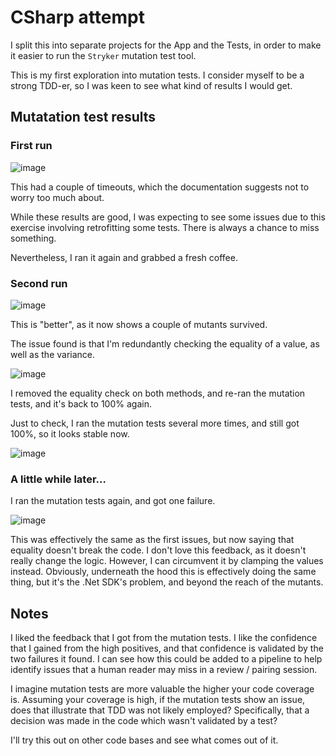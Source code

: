 # CSharp attempt

I split this into separate projects for the App and the Tests, in order to make it easier to run the `Stryker` mutation test tool.

This is my first exploration into mutation tests. I consider myself to be a strong TDD-er, so I was keen to see what kind of results I would get. 

## Mutatation test results

### First run

![image](https://github.com/ChrisJTaylor/GildedRose-Refactoring-Kata/assets/2196813/12f0f10d-1c99-44f5-acf3-46b6a76c73ce)

This had a couple of timeouts, which the documentation suggests not to worry too much about.

While these results are good, I was expecting to see some issues due to this exercise involving retrofitting some tests. There is always a chance to miss something.

Nevertheless, I ran it again and grabbed a fresh coffee.

### Second run

![image](https://github.com/ChrisJTaylor/GildedRose-Refactoring-Kata/assets/2196813/f6c0e7ce-f020-4e4c-8d1b-b8c8adc7d631)

This is "better", as it now shows a couple of mutants survived.

The issue found is that I'm redundantly checking the equality of a value, as well as the variance.

![image](https://github.com/ChrisJTaylor/GildedRose-Refactoring-Kata/assets/2196813/938a666b-0050-40fe-bf54-88ad72b52f85)

I removed the equality check on both methods, and re-ran the mutation tests, and it's back to 100% again.

Just to check, I ran the mutation tests several more times, and still got 100%, so it looks stable now.

![image](https://github.com/ChrisJTaylor/GildedRose-Refactoring-Kata/assets/2196813/4de87cfb-e773-46ff-ad17-ccdcc60ac438)

### A little while later...

I ran the mutation tests again, and got one failure. 

![image](https://github.com/ChrisJTaylor/GildedRose-Refactoring-Kata/assets/2196813/8b7874cf-ff95-4a58-8909-51654b8d7a92)

This was effectively the same as the first issues, but now saying that equality doesn't break the code. 
I don't love this feedback, as it doesn't really change the logic. However, I can circumvent it by clamping the values instead. 
Obviously, underneath the hood this is effectively doing the same thing, but it's the .Net SDK's problem, and beyond the reach of the mutants.

## Notes

I liked the feedback that I got from the mutation tests. I like the confidence that I gained from the high positives, 
and that confidence is validated by the two failures it found. I can see how this could be added to a pipeline to help
identify issues that a human reader may miss in a review / pairing session.

I imagine mutation tests are more valuable the higher your code coverage is. Assuming your coverage is high, 
if the mutation tests show an issue, does that illustrate that TDD was not likely employed? 
Specifically, that a decision was made in the code which wasn't validated by a test?

I'll try this out on other code bases and see what comes out of it.
